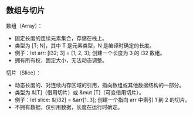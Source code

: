 

## 数组与切片

数组（Array）：

- 固定长度的连续元素集合，存储在栈上。
- 类型为 [T; N]，其中 T 是元素类型，N 是编译时确定的长度。
- 例子：let arr: [i32; 3] = [1, 2, 3]; 创建一个长度为 3 的 i32 数组。
- 拥有所有权，固定大小，无法动态调整。

切片（Slice）：

- 动态长度的、对连续内存区域的引用，指向数组或其他数据结构的一部分。
- 类型为 &[T]（借用切片）或 &mut [T]（可变借用切片）。
- 例子：let slice: &[i32] = &arr[1..3]; 创建一个指向 arr 中索引 1 到 2 的切片。
- 不拥有数据，仅引用数据，长度在运行时确定。